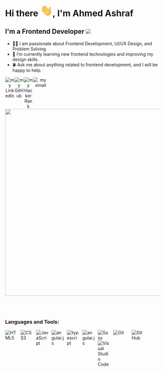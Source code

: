 # Hi there <img src="https://raw.githubusercontent.com/AbdallahHemdan/AbdallahHemdan/master/wave.gif" width="40px">, I'm Ahmed Ashraf 

## I'm a Frontend Developer  <img src="https://cdn.worldvectorlogo.com/logos/devops-2.svg" width="50px">

- 🏃‍♂️ I am passionate about Frontend Development, UI/UX Design, and Problem Solving.
- 🌱 I’m currently learning new frontend technologies and improving my design skills.
- 🍀 Ask me about anything related to frontend development, and I will be happy to help.

<div align="center">

<a href="https://www.linkedin.com/in/ahmedashrraf/"><img align="left" alt="my LinkedIn" width="30px" src="https://cdn-icons-png.flaticon.com/512/174/174857.png" draggable="false" /></a>

<a href="https://github.com/Ahmed-Ashraf0/Ahmed-Ashraf0">
  <img align="left" alt="my GitHub" width="30px" src="https://cdn-icons-png.flaticon.com/512/733/733609.png" />
</a>
<a href="https://www.hackerrank.com/profile/ahmed_ashraf0221">
  <img align="left" alt="my HackerRank" width="30px" src="https://assets.brandfolder.com/y9ol94wb/v/331198/view@2x.png?v=1591971279" draggable="false" />
</a>
<a href="mailto:ahmed.ashraf0221@gmail.com">
  <img align="left" alt="my email" width="50px" src="https://www.freepnglogos.com/uploads/email-png/email-western-libraries-12.png" draggable="false" />
</a>

</div>
<br/>
<br/>

<p align="center"><img class="pswp__img" src="https://cdn.dribbble.com/userupload/3501998/file/original-ac09158b5303b5b7113ce9ed2a0d9a5b.gif" alt="" style="width: 803px; height: 602px;"></p>

<br/>
<br/>

### Languages and Tools:

<img align="left" alt="HTML5" width="40px" src="https://cdn.jsdelivr.net/gh/devicons/devicon/icons/html5/html5-original.svg" style="padding-right:10px;" />
<img align="left" alt="CSS3" width="40px" src="https://cdn.jsdelivr.net/gh/devicons/devicon/icons/css3/css3-original.svg" style="padding-right:10px;" />
<img align="left" alt="JavaScript" width="40px" src="https://raw.githubusercontent.com/yurijserrano/Github-Profile-Readme-Logos/f994c418a134b58c4aec11152f6a4a33fa89da26/programming%20languages/javascript.svg" style="padding-right:10px;" />
<img align="left" alt="angular.js" width="40px" src="https://raw.githubusercontent.com/yurijserrano/Github-Profile-Readme-Logos/f994c418a134b58c4aec11152f6a4a33fa89da26/frameworks/jquery.svg" style="padding-right:10px;" />
<img align="left" alt="typescript " width="40px" src="https://raw.githubusercontent.com/yurijserrano/Github-Profile-Readme-Logos/f994c418a134b58c4aec11152f6a4a33fa89da26/programming%20languages/typescript.svg" style="padding-right:10px;" />
<img align="left" alt="angular.js" width="40px" src="https://raw.githubusercontent.com/yurijserrano/Github-Profile-Readme-Logos/f994c418a134b58c4aec11152f6a4a33fa89da26/frameworks/angular.svg" style="padding-right:10px;" />
<img align="left" alt="Sass" width="40px" src="https://cdn.jsdelivr.net/gh/devicons/devicon/icons/sass/sass-original.svg" style="padding-right:10px;" />
<img align="left" alt="Git" width="50px" src="https://git-scm.com/images/logos/1color-orange-lightbg@2x.png" style="padding-right:10px;" />
<img align="left" alt="GitHub" width="40px" src="https://raw.githubusercontent.com/yurijserrano/Github-Profile-Readme-Logos/f994c418a134b58c4aec11152f6a4a33fa89da26/cloud/github.svg" style="padding-right:10px;" />
<img align="left" alt="Visual Studio Code" width="40px" 
src="https://cdn.jsdelivr.net/gh/devicons/devicon/icons/vscode/vscode-original.svg" style="padding-right:10px;" />

